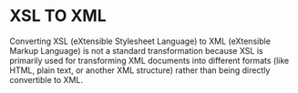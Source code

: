 # XSL TO XML

Converting XSL (eXtensible Stylesheet Language) to XML (eXtensible Markup Language) is not a standard transformation because XSL is primarily used for transforming XML documents into different formats (like HTML, plain text, or another XML structure) rather than being directly convertible to XML.

